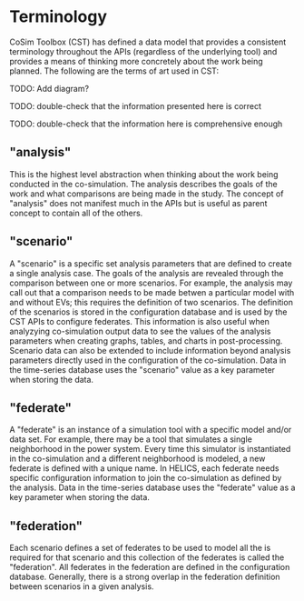 # Terminology
CoSim Toolbox (CST) has defined a data model that provides a consistent terminology throughout the APIs (regardless of the underlying tool) and provides a means of thinking more concretely about the work being planned. The following are the terms of art used in CST:

TODO: Add diagram?

TODO: double-check that the information presented here is correct

TODO: double-check that the information here is comprehensive enough

## "analysis"
This is the highest level abstraction when thinking about the work being conducted in the co-simulation. The analysis describes the goals of the work and what comparisons are being made in the study. The concept of "analysis" does not manifest much in the APIs but is useful as parent concept to contain all of the others.

## "scenario"
A "scenario" is a specific set analysis parameters that are defined to create a single analysis case. The goals of the analysis are revealed through the comparison between one or more scenarios. For example, the analysis may call out that a comparison needs to be made betwen a particular model with and without EVs; this requires the definition of two scenarios. The definition of the scenarios is stored in the configuration database and is used by the CST APIs to configure federates. This information is also useful when analyzying co-simulation output data to see the values of the analysis parameters when creating graphs, tables, and charts in post-processing. Scenario data can also be extended to include information beyond analysis parameters directly used in the configuration of the co-simulation. Data in the time-series database uses the "scenario" value as a key parameter when storing the data.

## "federate"
A "federate" is an instance of a simulation tool with a specific model and/or data set. For example, there may be a tool that simulates a single neighborhood in the power system. Every time this simulator is instantiated in the co-simulation and a different neighborhood is modeled, a new federate is defined with a unique name. In HELICS, each federate needs specific configuration information to join the co-simulation as defined by the analysis. Data in the time-series database uses the "federate" value as a key parameter when storing the data.

## "federation"
Each scenario defines a set of federates to be used to model all the is required for that scenario and this collection of the federates is called the "federation". All federates in the federation are defined in the configuration database. Generally, there is a strong overlap in the federation definition between scenarios in a given analysis. 
